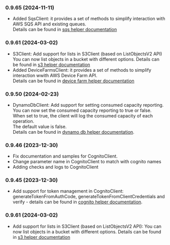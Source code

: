 ### 0.9.65 (2024-11-11)

- Added SqsClient: it provides a set of methods to simplify interaction with AWS SQS API and existing queues.  
  Details can be found in [sqs helper documentation](https://github.com/danielyaghil/aws-helpers/tree/main/docs/sqs.md)

### 0.9.61 (2024-03-02)

- S3Client: Add support for lists in S3Client (based on ListObjectsV2 API)
  You can now list objects in a bucket with different options.
  Details can be found in [s3 helper documentation](https://github.com/danielyaghil/aws-helpers/tree/main/docs/s3.md)
- Added DeviceFarmsClient: it provides a set of methods to simplify interaction wwith AWS Device Farm API.  
  Details can be found in [device farm helper documentation](https://github.com/danielyaghil/aws-helpers/tree/main/docs/device-farm.md)

### 0.9.50 (2024-02-23)

- DynamoDbClient: Add support for setting consumed capacity reporting.  
  You can now set the consumed capacity reporting to true or false.  
  When set to true, the client will log the consumed capacity of each operation.  
  The default value is false.  
  Details can be found in [dynamo db helper documentation](https://github.com/danielyaghil/aws-helpers/tree/main/docs/dynamo-db.md).

### 0.9.46 (2023-12-30)

- Fix documentation and samples for CognitoClient.
- Change parameter name in CognitoClient to match with cognito names
- Adding checks and logs to CognitoClient

### 0.9.45 (2023-12-30)

- Add support for token management in CognitoClient: generateTokenFromAuthCode, generateTokenFromClientCredentials and verify - details can be found in [cognito helper documentation](https://github.com/danielyaghil/aws-helpers/tree/main/docs/cognito.md).

### 0.9.61 (2024-03-02)

- Add support for lists in S3Client (based on ListObjectsV2 API): You can now list objects in a bucket with different options. Details can be found in [s3 helper documentation](https://github.com/danielyaghil/aws-helpers/tree/main/docs/s3.md)
